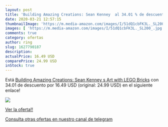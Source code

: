```yaml
---
layout: post
title: 'Building Amazing Creations: Sean Kenney  al 34.01 % de descuento'
date: 2020-03-21 12:57:15
thumbnailImage: 'https://m.media-amazon.com/images/I/51dQ1cbFK3L._SL200_.jpg'
images: [ 'https://m.media-amazon.com/images/I/51dQ1cbFK3L._SL200_.jpg' ]
comments: true
category: ofertas
author: ring
slug: 1627790187
description:
actualPrice: 16.49 USD
comparePrice: 24.99 USD
inStock: true
---
```


Está [Building Amazing Creations: Sean Kenney s Art with LEGO Bricks](https://www.amazon.com/dp/1627790187/?tag=redken08-20) con 34.01 de descuento por 16.49 USD (original: 24.99 USD) en el siguiente enlace!

[![](https://m.media-amazon.com/images/I/51dQ1cbFK3L._SL200_.jpg)](https://www.amazon.com/dp/1627790187/?tag=redken08-20)

[Ver la oferta!!](https://www.amazon.com/dp/1627790187/?tag=redken08-20)

[Consulta otras ofertas en nuestro canal de telegram](https://t.me/s/ofertas25)
